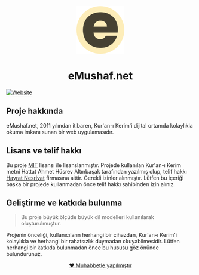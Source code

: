 <div align="center">
  <a href="https://nextjs.org">
    <picture>
       <img src="public/web-app-manifest-192x192.png" width="128" alt="eMushaf.net Logo">
    </picture>
  </a>
  <h1>eMushaf.net</h1>
</div>
<a href="https://emushaf.net">
 <img alt="Website" src="https://img.shields.io/website?url=https%3A%2F%2Femushaf.net&up_message=%C3%87evrimi%C3%A7i&down_message=%C3%87evrimd%C4%B1%C5%9F%C4%B1&label=emushaf.net&cacheSeconds=60">
</a>

## Proje hakkında

eMushaf.net, 2011 yılından itibaren, Kur'an-ı Kerim'i dijital ortamda kolaylıkla okuma imkanı sunan bir web uygulamasıdır. 

## Lisans ve telif hakkı

Bu proje [MIT](https://choosealicense.com/licenses/mit/) lisansı ile lisanslanmıştır. Projede kullanılan Kur'an-ı Kerim metni Hattat Ahmet Hüsrev Altınbaşak tarafından yazılmış olup, telif hakkı [Hayrat Neşriyat](https://www.hayrat.com.tr/) firmasına aittir. Gerekli izinler alınmıştır. Lütfen bu içeriği başka bir projede kullanmadan önce telif hakkı sahibinden izin alınız.

## Geliştirme ve katkıda bulunma

> Bu proje büyük ölçüde büyük dil modelleri kullanılarak oluşturulmuştur.

Projenin önceliği, kullanıcıların herhangi bir cihazdan, Kur'an-ı Kerim'i kolaylıkla ve herhangi bir rahatsızlık duymadan okuyabilmesidir. Lütfen herhangi bir katkıda bulunmadan önce bu hususu göz önünde bulundurunuz. 

<div align="center">
    <a href="https://furkantektas.com">❤️ Muhabbetle yapılmıştır</a>
</div>